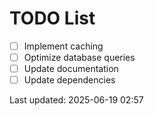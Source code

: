 # TODO List

- [ ] Implement caching
- [ ] Optimize database queries
- [ ] Update documentation
- [ ] Update dependencies

Last updated: 2025-06-19 02:57
